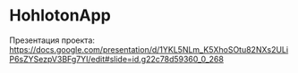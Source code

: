 # HohlotonApp
Презентация проекта: https://docs.google.com/presentation/d/1YKL5NLm_K5XhoSOtu82NXs2ULiP6sZYSezpV3BFg7YI/edit#slide=id.g22c78d59360_0_268
